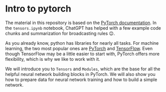 # Intro to pytorch

The material in this repository is based on the [PyTorch documentation](https://pytorch.org/docs/stable/index.html). In the `tensors.ipynb` notebook, ChatGPT has helped with a few example code chunks and summarization for broadcasting rules :wink:.

As you already know, python has libraries for nearly all tasks. For machine learning, the two most popular ones are [PyTorch](https://pytorch.org/) and [TensorFlow](https://www.tensorflow.org/). Even though TensorFlow may be a little easier to start with, PyTorch offers more flexibility, which is why we like to work with it.

We will introduce you to `Tensors` and `Modules`, which are the base for all the helpful neural network building blocks in PyTorch. We will also show you how to prepare data for neural network training and how to build a simple network.

